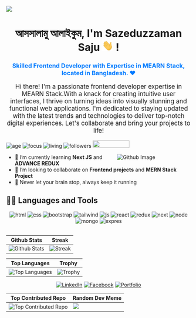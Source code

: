 ![](https://i.ibb.co/2s2RHgg/Sazeduzzam-Saju-3.gif)

<h1 align="center"> আসসালামু আলাইকুম, I'm Sazeduzzaman Saju <img src="https://raw.githubusercontent.com/ABSphreak/ABSphreak/master/gifs/Hi.gif" height="30" width="30"> ! </h1>

<div style="text-align: center;">
  <h3 style="color: #007bff;">Skilled Frontend Developer with Expertise in MEARN Stack, located in Bangladesh. ❤</h3>
  <p style="font-size: 1.2em;">Hi there! I'm a passionate frontend developer expertise in MEARN Stack.With a knack for creating intuitive user interfaces, I thrive on turning ideas into visually stunning and functional web applications. I'm dedicated to staying updated with the latest trends and technologies to deliver top-notch digital experiences. Let's collaborate and bring your projects to life!</p>
</div>

![age](https://img.shields.io/badge/age-24-green)
![focus](https://img.shields.io/badge/focus-FullStack-brightgreen)
![living](https://img.shields.io/badge/living-Dhaka-3c9)
![followers](https://img.shields.io/github/followers/Sazeduzzam-Saju.svg)
<img src="https://visitcount.itsvg.in/api?id=Sazeduzzam-Saju&icon=1&color=0" width="100" height="20">

<img align="right" width="40%" alt="Github Image" src="https://camo.githubusercontent.com/992babdffd8c74a1502de375fbdf7e4d54773242/68747470733a2f2f6d656469612e67697068792e636f6d2f6d656469612f53576f536b4e36447854737a71494b4571762f67697068792e676966">

- 🌱 I’m currently learning **Next JS** and **ADVANCE REDUX**
- 👯 I’m looking to collaborate on **Frontend projects** and **MERN Stack Project**
- 📀 Never let your brain stop, always keep it running
  <br />

## 👨‍💻 Languages and Tools

<div align="center">
  
<img src="https://i.ibb.co/x1Rjwsw/html.png" alt="html">
<img src="https://i.ibb.co/d50b3hN/css.png" alt="css">
<img src="https://i.ibb.co/KWdM402/bootstrap.png" alt="bootstrap">
<img src="https://i.ibb.co/596XVH9/tailwind.png" alt="tailwind">
<img src="https://i.ibb.co/Dg67TFz/js.png" alt="js">
<img src="https://i.ibb.co/R3sHmX6/react.png" alt="react">
<img src="https://i.ibb.co/51NtTV9/redux.png" alt="redux">
<img src="https://i.ibb.co/23SN4Qt/next.png" alt="next">
<img src="https://i.ibb.co/cT27NXP/node.png" alt="node">
<img src="https://i.ibb.co/XtfdkJC/mongo.png" alt="mongo">
<img src="https://i.ibb.co/Xt9mctq/expres.png" alt="expres">

</div>

<br >

| Github Stats | Streak |
| --- | --- |
| ![Github Stats](https://github-readme-stats.vercel.app/api?username=Sazeduzzam-Saju&show_icons=true&theme=dark&hide_border=false) | ![Streak](https://github-readme-streak-stats.herokuapp.com/?user=Sazeduzzam-Saju&show_icons=true&theme=dark&hide_border=false) |

| Top Languages | Trophy |
| --- | --- |
| ![Top Languages](https://github-readme-stats.vercel.app/api/top-langs/?username=Sazeduzzam-Saju&theme=dark&layout=compact) | ![Trophy](https://github-profile-trophy.vercel.app/?username=Sazeduzzam-Saju&theme=radical&no-frame=false&no-bg=false&margin-w=4) |

<div align="center">
  <a href="https://www.linkedin.com/in/szamansaju/" target="_blank"><img src="https://img.shields.io/badge/linkedin-%230077B5.svg?&style=for-the-badge&logo=linkedin&logoColor=white" alt="LinkedIn"></a>
  <!-- <a href="https://www.youtube.com/channel/UCpfBaZLeBB-RCNkIO8x7hDQ" target="_blank"><img src="https://img.shields.io/badge/youtube-%23000000.svg?&style=for-the-badge&logo=youtube&logoColor=red" alt="YouTube"></a> -->
  <a href="https://www.facebook.com/iamsaju.99/" target="_blank"><img src="https://img.shields.io/badge/facebook-%231877F2.svg?&style=for-the-badge&logo=facebook&logoColor=white" alt="Facebook"></a>
  <a href="https://szamansaju-98e92.web.app/" target="_blank"><img src="https://img.shields.io/badge/portfolio-%230077B5.svg?&style=for-the-badge&logo=portfolio&logoColor=orange" alt="Portfolio"></a>
</div>

| Top Contributed Repo | Random Dev Meme |
| --- | --- |
| ![Top Contributed Repo](https://github-contributor-stats.vercel.app/api?username=Sazeduzzam-Saju&limit=5&theme=dark&combine_all_yearly_contributions=true) | <img src='https://randommeme-five.vercel.app/' style="height: 400px;"/> |

